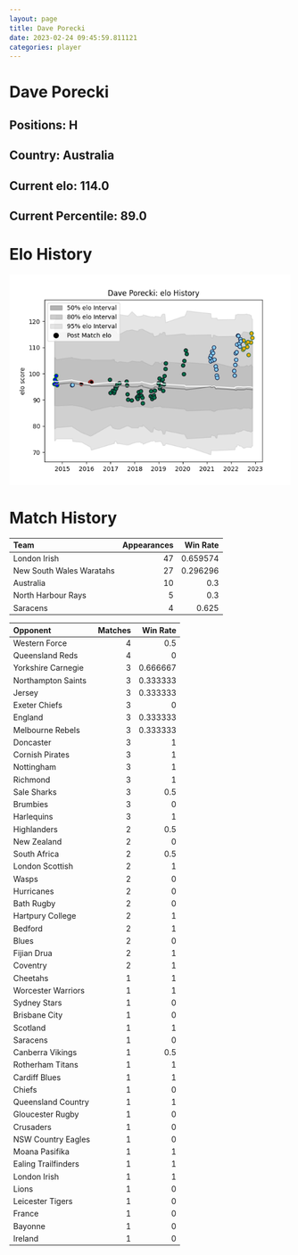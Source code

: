 ```yaml
---  
layout: page  
title: Dave Porecki  
date: 2023-02-24 09:45:59.811121  
categories: player  
---
```

# Dave Porecki

## Positions: H

## Country: Australia

## Current elo: 114.0

## Current Percentile: 89.0

# Elo History


![elo history](history_DavePorecki.png)
# Match History


| Team                     |   Appearances |   Win Rate |
|:-------------------------|--------------:|-----------:|
| London Irish             |            47 |   0.659574 |
| New South Wales Waratahs |            27 |   0.296296 |
| Australia                |            10 |   0.3      |
| North Harbour Rays       |             5 |   0.3      |
| Saracens                 |             4 |   0.625    |

| Opponent            |   Matches |   Win Rate |
|:--------------------|----------:|-----------:|
| Western Force       |         4 |   0.5      |
| Queensland Reds     |         4 |   0        |
| Yorkshire Carnegie  |         3 |   0.666667 |
| Northampton Saints  |         3 |   0.333333 |
| Jersey              |         3 |   0.333333 |
| Exeter Chiefs       |         3 |   0        |
| England             |         3 |   0.333333 |
| Melbourne Rebels    |         3 |   0.333333 |
| Doncaster           |         3 |   1        |
| Cornish Pirates     |         3 |   1        |
| Nottingham          |         3 |   1        |
| Richmond            |         3 |   1        |
| Sale Sharks         |         3 |   0.5      |
| Brumbies            |         3 |   0        |
| Harlequins          |         3 |   1        |
| Highlanders         |         2 |   0.5      |
| New Zealand         |         2 |   0        |
| South Africa        |         2 |   0.5      |
| London Scottish     |         2 |   1        |
| Wasps               |         2 |   0        |
| Hurricanes          |         2 |   0        |
| Bath Rugby          |         2 |   0        |
| Hartpury College    |         2 |   1        |
| Bedford             |         2 |   1        |
| Blues               |         2 |   0        |
| Fijian Drua         |         2 |   1        |
| Coventry            |         2 |   1        |
| Cheetahs            |         1 |   1        |
| Worcester Warriors  |         1 |   1        |
| Sydney Stars        |         1 |   0        |
| Brisbane City       |         1 |   0        |
| Scotland            |         1 |   1        |
| Saracens            |         1 |   0        |
| Canberra Vikings    |         1 |   0.5      |
| Rotherham Titans    |         1 |   1        |
| Cardiff Blues       |         1 |   1        |
| Chiefs              |         1 |   0        |
| Queensland Country  |         1 |   1        |
| Gloucester Rugby    |         1 |   0        |
| Crusaders           |         1 |   0        |
| NSW Country Eagles  |         1 |   0        |
| Moana Pasifika      |         1 |   1        |
| Ealing Trailfinders |         1 |   1        |
| London Irish        |         1 |   1        |
| Lions               |         1 |   0        |
| Leicester Tigers    |         1 |   0        |
| France              |         1 |   0        |
| Bayonne             |         1 |   0        |
| Ireland             |         1 |   0        |